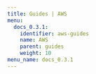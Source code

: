 ```yaml
---
title: Guides | AWS
menu:
  docs_0.3.1:
    identifier: aws-guides
    name: AWS
    parent: guides
    weight: 10
menu_name: docs_0.3.1
---
```


